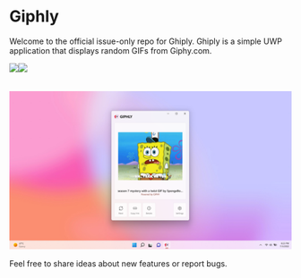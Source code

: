 # Giphly

Welcome to the official issue-only repo for Ghiply. Ghiply is a simple UWP application that displays random GIFs from Giphy.com.

<a href="https://www.microsoft.com/store/apps/9N56WT41PXMN-XXX">
<img src="https://store-images.s-microsoft.com/image/apps.27374.13969017834401409.9b9aa003-be30-4752-8f2c-9bf75786826a.911f9faf-23d2-4dac-8d74-5771e9f761f5" width=80/><img src="https://getbadgecdn.azureedge.net/images/English_L.png" height=80 /></a>
<br><br>

![](images/GiphlyHero.png)

Feel free to share ideas about new features or report bugs.
